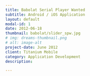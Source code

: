 ```yaml
---
title: Babolat Serial Player Wanted
subtitle: Android / iOS Application
layout: default
modal-id: 1
date: 2012-06-18
thumbnail: babolat/slider_spw.jpg
# img: dreams-thumbnail.png
# alt: image-alt
project-date: June 2012
client: Titanium Mobile
category: Application Development
description:  

---
```


